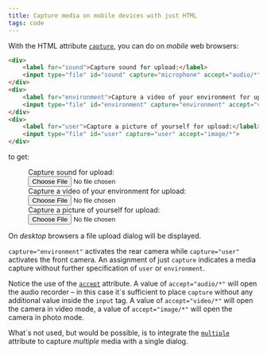 ```yaml
---
title: Capture media on mobile devices with just HTML
tags: code
---
```

With the HTML attribute [`capture`](https://developer.mozilla.org/en-US/docs/Web/HTML/Attributes/capture), you can do on *mobile* web browsers:

```html
<div>
    <label for="sound">Capture sound for upload:</label>
    <input type="file" id="sound" capture="microphone" accept="audio/*">
</div>
<div>
    <label for="environment">Capture a video of your environment for upload:</label>
    <input type="file" id="environment" capture="environment" accept="video/*">
</div>
<div>
    <label for="user">Capture a picture of yourself for upload:</label>
    <input type="file" id="user" capture="user" accept="image/*">
</div>
```

to get:

<figure>
<div class="mry">
    <label for="sound">Capture sound for upload:</label>
    <input type="file" id="sound" capture="microphone" accept="audio/*">
</div>
<div class="mry">
    <label for="environment">Capture a video of your environment for upload:</label>
    <input type="file" id="environment" capture="environment" accept="video/*">
</div>
<div class="mry">
    <label for="user">Capture a picture of yourself for upload:</label>
    <input type="file" id="user" capture="user" accept="image/*">
</div>
</figure>

On *desktop* browsers a file upload dialog will be displayed. 

`capture="environment"` activates the rear camera while `capture="user"` activates the front camera. An assignment of just `capture` indicates a media capture without further specification of `user` or `environment`.

Notice the use of the [`accept`](https://developer.mozilla.org/en-US/docs/Web/HTML/Attributes/accept) attribute. A value of `accept="audio/*"` will open the audio recorder – in this case it´s sufficient to place `capture` without any additional value inside the `input` tag. A value of `accept="video/*"` will open the camera in video mode, a value of `accept="image/*"` will open the camera in photo mode.  

What´s not used, but would be possible, is to integrate the [`multiple`](https://developer.mozilla.org/en-US/docs/Web/HTML/Attributes/multiple) attribute to capture *multiple* media with a single dialog.



